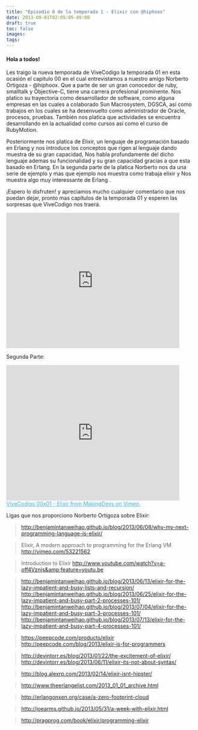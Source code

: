 ```yaml
---
title: "Episodio 0 de la temporada 1 - Elixir con @hiphoox"
date: 2013-08-01T02:05:05-05:00
draft: true
toc: false
images:
tags:
---
```


<h4>Hola a todos!</h4>

Les traigo la nueva temporada de ViveCodigo la temporada 01 en esta ocasión el capitulo 00 en el cual entrevistamos a nuestro amigo Norberto Ortigoza - @hiphoox. Que a parte de ser un gran conocedor de ruby, smalltalk y Objective-C, tiene una carrera profesional prominente. Nos platico su trayectoria como desarrollador de software, como alguna empresas en las cuales a colaborado Sun Macrosystem, DGSCA, así como trabajos en los cuales se ha desenvuelto como administrador de Oracle, procesos, pruebas. También nos platica que actividades se encuentra desarrollando en la actualidad como cursos así como el curso de RubyMotion.

Posteriormente nos platica de Elixir, un lenguaje de programación basado en Erlang y nos introduce los conceptos que rigen al lenguaje dando muestra de su gran capacidad, Nos habla profundamente del dicho lenguaje ademas su funcionalidad y su gran capacidad gracias a que esta basado en Erlang. En la segunda parte de la platica Norberto nos da una serie de ejemplo y mas que ejemplo nos muestra como trabaja elixir y Nos muestra algo muy interessante de Erlang .

¡Espero lo disfruten! y apreciamos mucho cualquier comentario que nos puedan dejar, pronto mas capítulos de la temporada 01 y esperen las sorpresas que ViveCodigo nos traerá.

<iframe src="https://player.vimeo.com/video/71478527?h=0350769dc4" width="460" height="360" frameborder="0"></iframe>

Segunda Parte:

<iframe src="https://player.vimeo.com/video/71536087?h=2c5a98c28d" width="460" height="360" frameborder="0"></iframe>
<a href="https://vimeo.com/71536087" target="_blank" style="color:#3eb0ef;"> ViveCodigo 00x01 - Elixir from MakingDevs on Vimeo.</a>

Ligas que nos proporciono Norberto Ortigoza sobre Elixir:

> http://benjamintanweihao.github.io/blog/2013/06/08/why-my-next-programming-language-is-elixir/

>Elixir, A modern approach to programming for the Erlang VM http://vimeo.com/53221562

>Introduction to Elixir http://www.youtube.com/watch?v=a-off4Vznjs&amp;feature=youtu.be

>http://benjamintanweihao.github.io/blog/2013/06/13/elixir-for-the-lazy-impatient-and-busy-lists-and-recursion/ http://benjamintanweihao.github.io/blog/2013/06/25/elixir-for-the-lazy-impatient-and-busy-part-2-processes-101/ http://benjamintanweihao.github.io/blog/2013/07/04/elixir-for-the-lazy-impatient-and-busy-part-3-processes-101/ http://benjamintanweihao.github.io/blog/2013/07/13/elixir-for-the-lazy-impatient-and-busy-part-4-processes-101/

>https://peepcode.com/products/elixir http://peepcode.com/blog/2013/elixir-is-for-programmers

>http://devintorr.es/blog/2013/01/22/the-excitement-of-elixir/ http://devintorr.es/blog/2013/06/11/elixir-its-not-about-syntax/

>http://blog.alexrp.com/2013/02/14/elixir-isnt-hipster/

>http://www.theerlangelist.com/2013_01_01_archive.html

>http://erlangonxen.org/case/a-zero-footprint-cloud

>http://joearms.github.io/2013/05/31/a-week-with-elixir.html

>http://pragprog.com/book/elixir/programming-elixir

